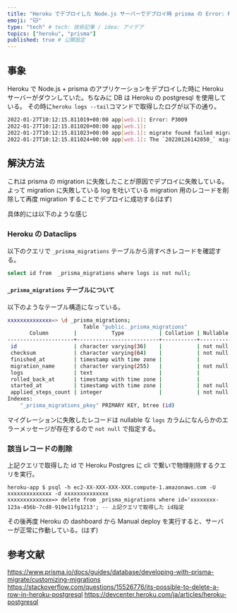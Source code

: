 ```yaml
---
title: "Heroku でデプロイした Node.js サーバーでデプロイ時 prisma の Error: P3009 によるサーバーダウンの解消"
emoji: "🐱"
type: "tech" # tech: 技術記事 / idea: アイデア
topics: ["heroku", "prisma"]
published: true # 公開設定
---
```


## 事象

Heroku で Node.js + prisma のアプリケーションをデプロイした時に Heroku サーバーがダウンしていた。ちなみに DB は Heroku の postgresql を使用している。
その時に`heroku logs --tail`コマンドで取得したログが以下の通り。

```bash
2022-01-27T10:12:15.811019+00:00 app[web.1]: Error: P3009
2022-01-27T10:12:15.811020+00:00 app[web.1]:
2022-01-27T10:12:15.811023+00:00 app[web.1]: migrate found failed migrations in the target database, new migrations will not be applied. Read more about how to resolve migration issues in a production database: https://pris.ly/d/migrate-resolve
2022-01-27T10:12:15.811024+00:00 app[web.1]: The `20220126142850_` migration started at 2022-01-27 08:13:18.846098 UTC failed with the following logs:
```

## 解決方法

これは prisma の migration に失敗したことが原因でデプロイに失敗している。よって migration に失敗している log を吐いている migration 用のレコードを削除して再度 migration することでデプロイに成功する(はず)

具体的には以下のような感じ

### Heroku の Dataclips 
以下のクエリで `_prisma_migrations` テーブルから消すべきレコードを確認する。

```bash
select id from  _prisma_migrations where logs is not null;
```

#### `_prisma_migrations` テーブルについて

以下のようなテーブル構造になっている。

```bash
xxxxxxxxxxxxxx=> \d _prisma_migrations;
                        Table "public._prisma_migrations"
       Column        |           Type           | Collation | Nullable | Default
---------------------+--------------------------+-----------+----------+---------
 id                  | character varying(36)    |           | not null |
 checksum            | character varying(64)    |           | not null |
 finished_at         | timestamp with time zone |           |          |
 migration_name      | character varying(255)   |           | not null |
 logs                | text                     |           |          |
 rolled_back_at      | timestamp with time zone |           |          |
 started_at          | timestamp with time zone |           | not null | now()
 applied_steps_count | integer                  |           | not null | 0
Indexes:
    "_prisma_migrations_pkey" PRIMARY KEY, btree (id)
```

マイグレーションに失敗したレコードは nullable な `logs` カラムになんらかのエラーメッセージが存在するので `not null` で指定する。

### 該当レコードの削除

上記クエリで取得した id で Heroku Postgres に cli で繋いで物理削除するクエリを実行。

``` 
heroku-app $ psql -h ec2-XX-XXX-XXX-XXX.compute-1.amazonaws.com -U xxxxxxxxxxxxxx -d xxxxxxxxxxxxxx
xxxxxxxxxxxxxx=> delete from _prisma_migrations where id='xxxxxxxx-123a-456b-7cd8-910e11fg1213'; -- 上記クエリで取得した id指定
```

その後再度 Heroku の dashboard から Manual deploy を実行すると、サーバーが正常に作動している。(はず)

## 参考文献

https://www.prisma.io/docs/guides/database/developing-with-prisma-migrate/customizing-migrations
https://stackoverflow.com/questions/15526776/its-possible-to-delete-a-row-in-heroku-postgresql
https://devcenter.heroku.com/ja/articles/heroku-postgresql

